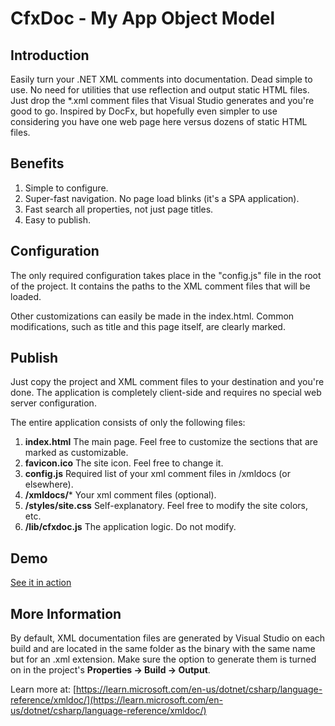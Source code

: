 # CfxDoc - My App Object Model

## Introduction

Easily turn your .NET XML comments into documentation. Dead simple to use. No need for utilities that use reflection and output static HTML files. Just drop the *.xml comment files that Visual Studio generates and you're good to go. Inspired by DocFx, but hopefully even simpler to use considering you have one web page here versus dozens of static HTML files.

## Benefits

1. Simple to configure.
2. Super-fast navigation. No page load blinks (it's a SPA application).
3. Fast search all properties, not just page titles.
4. Easy to publish.

## Configuration

The only required configuration takes place in the "config.js" file in the root of the project. It contains the paths to the XML comment files that will be loaded.

Other customizations can easily be made in the index.html. Common modifications, such as title and this page itself, are clearly marked.

## Publish

Just copy the project and XML comment files to your destination and you're done. The application is completely client-side and requires no special web server configuration.

The entire application consists of only the following files:

1. **index.html** The main page. Feel free to customize the sections that are marked as customizable.
2. **favicon.ico** The site icon. Feel free to change it.
3. **config.js** Required list of your xml comment files in /xmldocs (or elsewhere).
4. **/xmldocs/*** Your xml comment files (optional).
5. **/styles/site.css** Self-explanatory. Feel free to modify the site colors, etc.
6. **/lib/cfxdoc.js** The application logic. Do not modify.

## Demo

[See it in action](http://riverfront.solutions/downloads/demos/cfxdoc/index.html)

## More Information

By default, XML documentation files are generated by Visual Studio on each build and are located in the same folder as the binary with the same name but for an .xml extension. Make sure the option to generate them is turned on in the project's **Properties -> Build -> Output**.

Learn more at: [https://learn.microsoft.com/en-us/dotnet/csharp/language-reference/xmldoc/](https://learn.microsoft.com/en-us/dotnet/csharp/language-reference/xmldoc/)
